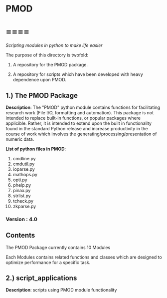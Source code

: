 # PMOD
# ====

*Scripting modules in python to make life easier*

The purpose of this directory is twofold: 

1. A repository for the PMOD package. 

2. A repository for scripts which have been developed 
   with heavy dependence upon PMOD.


## 1.) The PMOD Package

**Description**: The "PMOD" python module contains functions for facilitating research work (File I/O, formatting and automation). This package is not intended to replace built-in functions, or popular packages where applicible. Rather, it is intended to extend upon the built in functionality found in the standard Python release and increase productivity in the course of work which involves the generating/processing/presentation of numeric data.

**List of python files in PMOD**:

1. cmdline.py
2. cmdutil.py
3. ioparse.py
4. mathops.py
5. opti.py
6. phelp.py
7. pinax.py
8. strlist.py
9. tcheck.py
10. zkparse.py

### Version : 4.0 

## Contents

The PMOD Package currently contains 10 Modules

Each Modules contains related functions and classes which are designed to optimize performance for a specific task.


## 2.) script_applications 

**Description**: scripts using PMOD module functionality 

